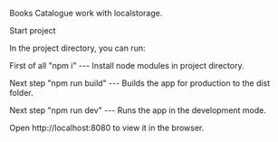 Books Catalogue work with localstorage.

Start project

In the project directory, you can run:

First of all "npm i" --- Install node modules in project directory.

Next step "npm run build" --- Builds the app for production to the dist folder.

Next step "npm run dev" --- Runs the app in the development mode.

Open http://localhost:8080 to view it in the browser.



